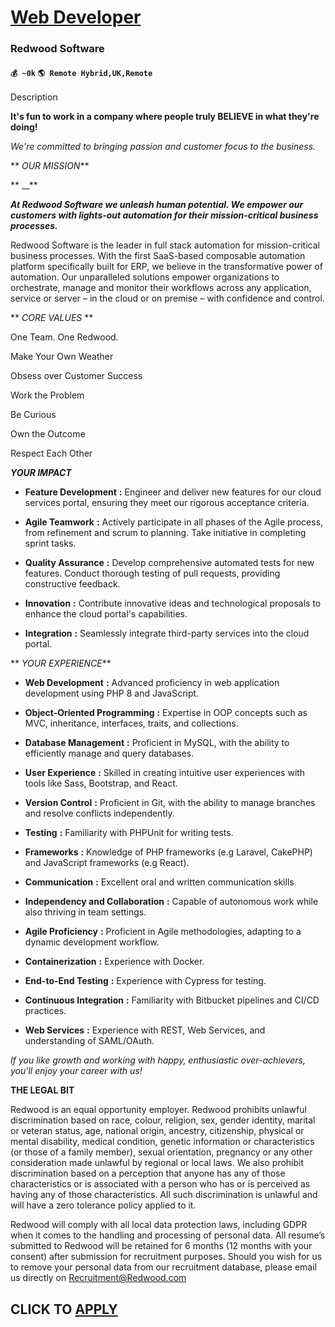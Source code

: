# [Web Developer](https://www.remotewlb.com/apply/web-developer-76910)  
### Redwood Software  
#### `💰 ~0k` `🌎 Remote Hybrid,UK,Remote`  

Description

**It's fun to work in a company where people truly BELIEVE in what they're doing!**

 _We're committed to bringing passion and customer focus to the business._

 ** _OUR MISSION_**

 ** __**

**_At Redwood Software we unleash human potential. We empower our customers with lights-out automation for their mission-critical business processes._**

Redwood Software is the leader in full stack automation for mission-critical business processes. With the first SaaS-based composable automation platform specifically built for ERP, we believe in the transformative power of automation. Our unparalleled solutions empower organizations to orchestrate, manage and monitor their workflows across any application, service or server – in the cloud or on premise – with confidence and control.

 ** _CORE VALUES_ **

One Team. One Redwood.

Make Your Own Weather

Obsess over Customer Success

Work the Problem

Be Curious

Own the Outcome

Respect Each Other

**_YOUR IMPACT_**

  *  **Feature Development** **:** Engineer and deliver new features for our cloud services portal, ensuring they meet our rigorous acceptance criteria.

  *  **Agile Teamwork** **:** Actively participate in all phases of the Agile process, from refinement and scrum to planning. Take initiative in completing sprint tasks.

  *  **Quality Assurance** **:** Develop comprehensive automated tests for new features. Conduct thorough testing of pull requests, providing constructive feedback.

  *  **Innovation** **:** Contribute innovative ideas and technological proposals to enhance the cloud portal's capabilities.

  *  **Integration** **:** Seamlessly integrate third-party services into the cloud portal.

 ** _YOUR EXPERIENCE_**

  *  **Web Development** **:** Advanced proficiency in web application development using PHP 8 and JavaScript.

  *  **Object-Oriented Programming** **:** Expertise in OOP concepts such as MVC, inheritance, interfaces, traits, and collections.

  *  **Database Management** **:** Proficient in MySQL, with the ability to efficiently manage and query databases.

  *  **User Experience** **:** Skilled in creating intuitive user experiences with tools like Sass, Bootstrap, and React.

  *  **Version Control** **:** Proficient in Git, with the ability to manage branches and resolve conflicts independently.

  *  **Testing** **:** Familiarity with PHPUnit for writing tests.

  *  **Frameworks** **:** Knowledge of PHP frameworks (e.g Laravel, CakePHP) and JavaScript frameworks (e.g React).

  *  **Communication** **:** Excellent oral and written communication skills

  *  **Independency and Collaboration** **:** Capable of autonomous work while also thriving in team settings.

  *  **Agile Proficiency** **:** Proficient in Agile methodologies, adapting to a dynamic development workflow.

  *  **Containerization** **:** Experience with Docker.

  *  **End-to-End Testing** **:** Experience with Cypress for testing.

  *  **Continuous Integration** **:** Familiarity with Bitbucket pipelines and CI/CD practices.

  *  **Web Services** **:** Experience with REST, Web Services, and understanding of SAML/OAuth.

 _If you like growth and working with happy, enthusiastic over-achievers, you'll enjoy your career with us!_

 **THE LEGAL BIT**  
  
Redwood is an equal opportunity employer. Redwood prohibits unlawful discrimination based on race, colour, religion, sex, gender identity, marital or veteran status, age, national origin, ancestry, citizenship, physical or mental disability, medical condition, genetic information or characteristics (or those of a family member), sexual orientation, pregnancy or any other consideration made unlawful by regional or local laws. We also prohibit discrimination based on a perception that anyone has any of those characteristics or is associated with a person who has or is perceived as having any of those characteristics. All such discrimination is unlawful and will have a zero tolerance policy applied to it.  

Redwood will comply with all local data protection laws, including GDPR when it comes to the handling and processing of personal data. All resume’s submitted to Redwood will be retained for 6 months (12 months with your consent) after submission for recruitment purposes. Should you wish for us to remove your personal data from our recruitment database, please email us directly on Recruitment@Redwood.com

  
## CLICK TO [APPLY](https://www.remotewlb.com/apply/web-developer-76910)

